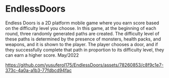 # EndlessDoors
 Endless Doors is a 2D platform mobile game where you earn score based on the difficulty level you choose. In this game, at the beginning of each round, three randomly generated paths are created. The difficulty level of these paths is determined by the presence of monsters, health packs, and weapons, and it is shown to the player. The player chooses a door, and if they successfully complete that path in proportion to its difficulty level, they can earn a higher score. May/2022


https://github.com/yusuferol175/EndlessDoors/assets/78260853/c8f9c1e7-373c-4a0a-a1b3-77fdbcd94fac

